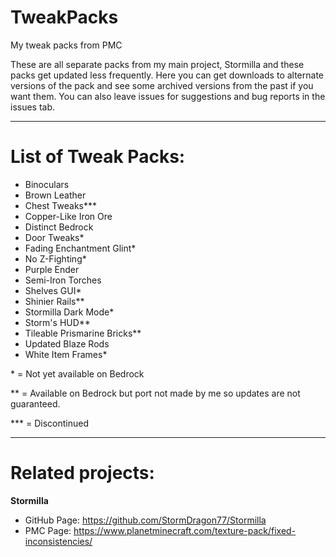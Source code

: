 # TweakPacks
My tweak packs from PMC

These are all separate packs from my main project, Stormilla and these packs get updated less frequently. Here you can get downloads to alternate versions of the pack and see some archived versions from the past if you want them. You can also leave issues for suggestions and bug reports in the issues tab.

-----
# List of Tweak Packs:
- Binoculars
- Brown Leather
- Chest Tweaks***
- Copper-Like Iron Ore
- Distinct Bedrock
- Door Tweaks*
- Fading Enchantment Glint*
- No Z-Fighting*
- Purple Ender
- Semi-Iron Torches
- Shelves GUI*
- Shinier Rails**
- Stormilla Dark Mode*
- Storm's HUD**
- Tileable Prismarine Bricks**
- Updated Blaze Rods
- White Item Frames*

\* = Not yet available on Bedrock

\** = Available on Bedrock but port not made by me so updates are not guaranteed.

\*** = Discontinued

-----
# Related projects: 

**Stormilla**
- GitHub Page: https://github.com/StormDragon77/Stormilla
- PMC Page: https://www.planetminecraft.com/texture-pack/fixed-inconsistencies/
